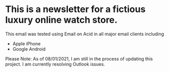 # This is a newsletter for a fictious luxury online watch store.

This email was tested using Email on Acid in all major email clients including
- Apple iPhone
- Google Android

Please Note:  As of 08/01/2021, I am still in the process of updating this project.  I am currently resolving Outlook issues. 
